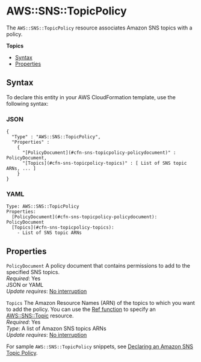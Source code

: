 # AWS::SNS::TopicPolicy<a name="aws-properties-sns-policy"></a>

The `AWS::SNS::TopicPolicy` resource associates Amazon SNS topics with a policy\.

**Topics**
+ [Syntax](#aws-resource-sns-policy-syntax)
+ [Properties](#w13ab1c21c10d222c22b9)

## Syntax<a name="aws-resource-sns-policy-syntax"></a>

To declare this entity in your AWS CloudFormation template, use the following syntax:

### JSON<a name="aws-resource-sns-policy-syntax.json"></a>

```
{
  "Type" : "AWS::SNS::TopicPolicy",
  "Properties" :
    {
      "[PolicyDocument](#cfn-sns-topicpolicy-policydocument)" : PolicyDocument,
      "[Topics](#cfn-sns-topicpolicy-topics)" : [ List of SNS topic ARNs, ... ]
    }
}
```

### YAML<a name="aws-resource-sns-policy-syntax.yaml"></a>

```
Type: AWS::SNS::TopicPolicy
Properties:
  [PolicyDocument](#cfn-sns-topicpolicy-policydocument): PolicyDocument
  [Topics](#cfn-sns-topicpolicy-topics):
    - List of SNS topic ARNs
```

## Properties<a name="w13ab1c21c10d222c22b9"></a>

`PolicyDocument`  <a name="cfn-sns-topicpolicy-policydocument"></a>
A policy document that contains permissions to add to the specified SNS topics\.  
*Required*: Yes  
JSON or YAML  
*Update requires*: [No interruption](using-cfn-updating-stacks-update-behaviors.md#update-no-interrupt)

`Topics`  <a name="cfn-sns-topicpolicy-topics"></a>
The Amazon Resource Names \(ARN\) of the topics to which you want to add the policy\. You can use the [Ref function](intrinsic-function-reference-ref.md) to specify an [AWS::SNS::Topic](aws-properties-sns-topic.md) resource\.  
*Required*: Yes  
*Type*: A list of Amazon SNS topics ARNs  
*Update requires*: [No interruption](using-cfn-updating-stacks-update-behaviors.md#update-no-interrupt)

For sample `AWS::SNS::TopicPolicy` snippets, see [Declaring an Amazon SNS Topic Policy](quickref-iam.md#scenario-sns-policy)\.